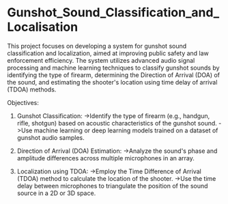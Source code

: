 # Gunshot_Sound_Classification_and_Localisation

This project focuses on developing a system for gunshot sound classification and localization, aimed at improving public safety and law enforcement efficiency. The system utilizes advanced audio signal processing and machine learning techniques to classify gunshot sounds by identifying the type of firearm, determining the Direction of Arrival (DOA) of the sound, and estimating the shooter's location using time delay of arrival (TDOA) methods.

Objectives:
1. Gunshot Classification:
->Identify the type of firearm (e.g., handgun, rifle, shotgun) based on acoustic characteristics of the gunshot sound.
->Use machine learning or deep learning models trained on a dataset of gunshot audio samples.

2. Direction of Arrival (DOA) Estimation:
->Analyze the sound's phase and amplitude differences across multiple microphones in an array.

3. Localization using TDOA:
->Employ the Time Difference of Arrival (TDOA) method to calculate the location of the shooter.
->Use the time delay between microphones to triangulate the position of the sound source in a 2D or 3D space.
